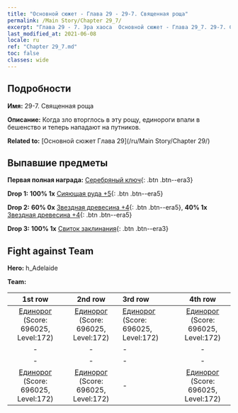 ```yaml
---
title: "Основной сюжет - Глава 29 - 29-7. Священная роща"
permalink: /Main Story/Chapter 29_7/
excerpt: "Глава 29 - 7. Эра хаоса  Основной сюжет - Глава 29_7. 29-7. Священная роща"
last_modified_at: 2021-06-08
locale: ru
ref: "Chapter 29_7.md"
toc: false
classes: wide
---
```


## Подробности

 **Имя:** 29-7. Священная роща

 **Описание:** Когда зло вторглось в эту рощу, единороги впали в бешенство и теперь нападают на путников.

 **Related to:** [Основной сюжет Глава 29](/ru/Main Story/Chapter 29/)

## Выпавшие предметы

 **Первая полная награда:** [Серебряный ключ](/ItemsRU/con_693/){: .btn .btn--era3}

 **Drop 1:** **100% 1x** [Сияющая руда +5](/ItemsRU/mat_96/){: .btn .btn--era5}

 **Drop 2:** **60% 0x** [Звездная древесина +4](/ItemsRU/mat_90/){: .btn .btn--era5}, **40% 1x** [Звездная древесина +4](/ItemsRU/mat_90/){: .btn .btn--era5}

 **Drop 3:** **100% 1x** [Свиток заклинания](/ItemsRU/con_694/){: .btn .btn--era3}


## Fight against Team
 **Hero:** h_Adelaide

 **Team:**


  | 1st row | 2nd row | 3rd row | 4th row |
  |:----:|:----:|:----|:----:|
  | [Единорог](/ru/units/Unicorn/) (Score: 696025, Level:172)  | [Единорог](/ru/units/Unicorn/) (Score: 696025, Level:172)  | [Единорог](/ru/units/Unicorn/) (Score: 696025, Level:172)  | [Единорог](/ru/units/Unicorn/) (Score: 696025, Level:172)  |
  | - | - | - | - |
  | - | - | - | - |
  | [Единорог](/ru/units/Unicorn/) (Score: 696025, Level:172)  | [Единорог](/ru/units/Unicorn/) (Score: 696025, Level:172)  | - | [Единорог](/ru/units/Unicorn/) (Score: 696025, Level:172)  |


